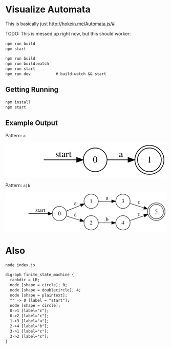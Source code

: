 # Visualize Automata

This is basically just http://hokein.me/Automata.js/#

TODO: This is messed up right now, but this should worker:

```
npm run build
npm start
```

```
npm run build
npm run build:watch
npm run start
npm run dev           # build:watch && start
```

## Getting Running

```
npm install
npm start
```

## Example Output

Pattern: `a`

![img](https://raw.githubusercontent.com/borkxs/examples/master/visualizations/automata/output/a.svg)
<!-- ![img](./output/a.svg) -->

Pattern: `a|b`

![img](https://raw.githubusercontent.com/borkxs/examples/master/visualizations/automata/output/a_or_b.svg)
<!-- ![img](./output/a_or_b.svg) -->

# Also

```
node index.js
```

```
digraph finite_state_machine {
  rankdir = LR;
  node [shape = circle]; 0;
  node [shape = doublecircle]; 4;
  node [shape = plaintext];
  "" -> 0 [label = "start"];
  node [shape = circle];
  0->1 [label="ε"];
  0->2 [label="ε"];
  1->3 [label="a"];
  2->4 [label="b"];
  3->1 [label="ε"];
  3->2 [label="ε"];
}
```
